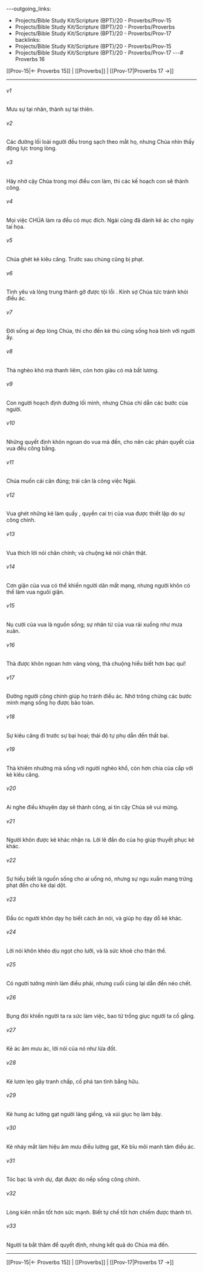 ---outgoing_links:
  - Projects/Bible Study Kit/Scripture (BPT)/20 - Proverbs/Prov-15
  - Projects/Bible Study Kit/Scripture (BPT)/20 - Proverbs/Proverbs
  - Projects/Bible Study Kit/Scripture (BPT)/20 - Proverbs/Prov-17
backlinks:
  - Projects/Bible Study Kit/Scripture (BPT)/20 - Proverbs/Prov-15
  - Projects/Bible Study Kit/Scripture (BPT)/20 - Proverbs/Prov-17
---# Proverbs 16

[[Prov-15|← Proverbs 15]] | [[Proverbs]] | [[Prov-17|Proverbs 17 →]]
***



###### v1 
Mưu sự tại nhân, thành sự tại thiên. 

###### v2 
Các đường lối loài người đều trong sạch theo mắt họ, nhưng Chúa nhìn thấy động lực trong lòng. 

###### v3 
Hãy nhờ cậy Chúa trong mọi điều con làm, thì các kế hoạch con sẽ thành công. 

###### v4 
Mọi việc CHÚA làm ra đều có mục đích. Ngài cũng đã dành kẻ ác cho ngày tai họa. 

###### v5 
Chúa ghét kẻ kiêu căng. Trước sau chúng cũng bị phạt. 

###### v6 
Tình yêu và lòng trung thành gỡ được tội lỗi . Kính sợ Chúa tức tránh khỏi điều ác. 

###### v7 
Đời sống ai đẹp lòng Chúa, thì cho đến kẻ thù cũng sống hoà bình với người ấy. 

###### v8 
Thà nghèo khó mà thanh liêm, còn hơn giàu có mà bất lương. 

###### v9 
Con người hoạch định đường lối mình, nhưng Chúa chỉ dẫn các bước của người. 

###### v10 
Những quyết định khôn ngoan do vua mà đến, cho nên các phán quyết của vua đều công bằng. 

###### v11 
Chúa muốn cái cân đúng; trái cân là công việc Ngài. 

###### v12 
Vua ghét những kẻ làm quấy , quyền cai trị của vua được thiết lập do sự công chính. 

###### v13 
Vua thích lời nói chân chính; và chuộng kẻ nói chân thật. 

###### v14 
Cơn giận của vua có thể khiến người dân mất mạng, nhưng người khôn có thể làm vua nguôi giận. 

###### v15 
Nụ cười của vua là nguồn sống; sự nhân từ của vua rải xuống như mưa xuân. 

###### v16 
Thà được khôn ngoan hơn vàng vòng, thà chuộng hiểu biết hơn bạc quí! 

###### v17 
Đường người công chính giúp họ tránh điều ác. Nhờ trông chừng các bước mình mạng sống họ được bảo toàn. 

###### v18 
Sự kiêu căng đi trước sự bại hoại; thái độ tự phụ dẫn đến thất bại. 

###### v19 
Thà khiêm nhường mà sống với người nghèo khổ, còn hơn chia của cắp với kẻ kiêu căng. 

###### v20 
Ai nghe điều khuyên dạy sẽ thành công, ai tin cậy Chúa sẽ vui mừng. 

###### v21 
Người khôn được kẻ khác nhận ra. Lời lẽ đắn đo của họ giúp thuyết phục kẻ khác. 

###### v22 
Sự hiểu biết là nguồn sống cho ai uống nó, nhưng sự ngu xuẩn mang trừng phạt đến cho kẻ dại dột. 

###### v23 
Đầu óc người khôn dạy họ biết cách ăn nói, và giúp họ dạy dỗ kẻ khác. 

###### v24 
Lời nói khôn khéo dịu ngọt cho lưỡi, và là sức khoẻ cho thân thể. 

###### v25 
Có người tưởng mình làm điều phải, nhưng cuối cùng lại dẫn đến nẻo chết. 

###### v26 
Bụng đói khiến người ta ra sức làm việc, bao tử trống giục người ta cố gắng. 

###### v27 
Kẻ ác âm mưu ác, lời nói của nó như lửa đốt. 

###### v28 
Kẻ lươn lẹo gây tranh chấp, cố phá tan tình bằng hữu. 

###### v29 
Kẻ hung ác lường gạt người láng giềng, và xúi giục họ làm bậy. 

###### v30 
Kẻ nháy mắt làm hiệu âm mưu điều lường gạt, Kẻ bĩu môi manh tâm điều ác. 

###### v31 
Tóc bạc là vinh dự, đạt được do nếp sống công chính. 

###### v32 
Lòng kiên nhẫn tốt hơn sức mạnh. Biết tự chế tốt hơn chiếm được thành trì. 

###### v33 
Người ta bắt thăm để quyết định, nhưng kết quả do Chúa mà đến.

***
[[Prov-15|← Proverbs 15]] | [[Proverbs]] | [[Prov-17|Proverbs 17 →]]
